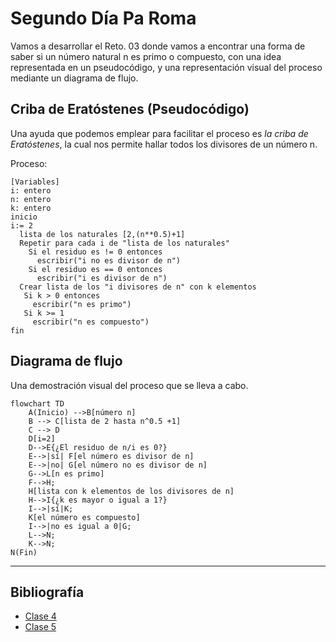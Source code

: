 # Segundo Día Pa Roma
Vamos a desarrollar el Reto. 03 donde vamos a encontrar una forma de saber si un número natural n es primo o compuesto, con una idea representada en un pseudocódigo, y una representación visual del proceso mediante un diagrama de flujo.

## Criba de Eratóstenes (Pseudocódigo)
Una ayuda que podemos emplear para facilitar el proceso es _la criba de Eratóstenes_, la cual nos permite hallar todos los divisores de un número n.

Proceso:
```pseudocode
[Variables]
i: entero
n: entero
k: entero
inicio
i:= 2
  lista de los naturales [2,(n**0.5)+1]
  Repetir para cada i de "lista de los naturales"
    Si el residuo es != 0 entonces
      escribir("i no es divisor de n")
    Si el residuo es == 0 entonces
      escribir("i es divisor de n")
  Crear lista de los "i divisores de n" con k elementos
   Si k > 0 entonces
     escribir("n es primo")
   Si k >= 1
     escribir("n es compuesto")
fin     
```
## Diagrama de flujo
Una demostración visual del proceso que se lleva a cabo.
```mermaid
flowchart TD
    A(Inicio) -->B[número n] 
    B --> C[lista de 2 hasta n^0.5 +1]
    C --> D
    D[i=2]
    D-->E{¿El residuo de n/i es 0?}
    E-->|sí| F[el número es divisor de n]
    E-->|no| G[el número no es divisor de n]
    G-->L[n es primo]
    F-->H;
    H[lista con k elementos de los divisores de n]
    H-->I{¿k es mayor o igual a 1?}
    I-->|sí|K;
    K[el número es compuesto]
    I-->|no es igual a 0|G;
    L-->N;
    K-->N;
N(Fin)
```
***
## Bibliografía
- [Clase 4](https://github.com/JBotero99/SegundoDiaPaRoma/blob/main/README.md)
- [Clase 5](https://github.com/fegonzalez7/pdc_unal_clase5/blob/master/README.md)
